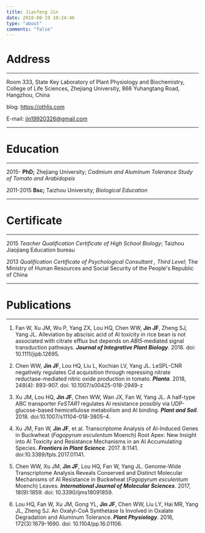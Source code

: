 ```yaml
---
title: Jianfeng Jin
date: 2018-08-19 10:24:46
type: "about"
comments: "false"
---
```

# Address
***
Room 333, State Key Laboratory of Plant Physiology and Biochemistry, College of Life Sciences, Zhejiang University, 866 Yuhangtang Road, Hangzhou, China

blog: https://othlis.com

E-mail: jin19920326@gmail.com

***



# Education

***

2015-	**PhD;** Zhejiang University; *Cadmium and Aluminum Tolerance Study  of Tomato and Arabidopsis*  

2011-2015	**Bsc;** Taizhou University; *Biological Education*

***



# Certificate

***

2015	*Teacher Qualification Certificate of High School Biology*; Taizhou Jiaojiang Education bureau

2013	*Qualification Certificate of Psychological Consultant , Third Level*; The Ministry of Human Resources and Social Security of the People's Republic of China

***



# Publications

***

1. Fan W, Xu JM, Wu P, Yang ZX, Lou HQ, Chen WW, **Jin JF**, Zheng SJ, Yang JL. Alleviation by abscisic acid of Al toxicity in rice bean is not associated with citrate efflux but depends on *ABI5*‐mediated signal transduction pathways. ***Journal of Integrative Plant Biology***. 2018. doi: 10.1111/jipb.12695.

2. Chen WW, **Jin JF**, Lou HQ, Liu L, Kochian LV, Yang JL. LeSPL-CNR negatively regulates Cd acquisition through repressing nitrate reductase-mediated nitric oxide production in tomato. ***Planta***. 2018, 248(4): 893-907. doi: 10.1007/s00425-018-2949-z

3. Xu JM, Lou HQ, **Jin JF**, Chen WW, Wan JX, Fan W, Yang JL. A half-type ABC transporter *FeSTAR1* regulates Al resistance possibly via UDP-glucose-based hemicellulose metabolism and Al binding. ***Plant and Soil***. 2018. doi:10.1007/s11104-018-3805-4.

4. Xu JM, Fan W, **Jin JF**, et al. Transcriptome Analysis of Al-Induced Genes in Buckwheat (*Fagopyrum esculentum* Moench) Root Apex: New Insight into Al Toxicity and Resistance Mechanisms in an Al Accumulating Species. ***Frontiers in Plant Science***. 2017. 8:1141. doi:10.3389/fpls.2017.01141.

5. Chen WW, Xu JM, **Jin JF**, Lou HQ, Fan W, Yang JL. Genome-Wide Transcriptome Analysis Reveals Conserved and Distinct Molecular Mechanisms of Al Resistance in Buckwheat (*Fagopyrum esculentum* Moench) Leaves. ***International Journal of Molecular Sciences***. 2017, 18(9):1859. doi: 10.3390/ijms18091859.

6. Lou HQ, Fan W, Xu JM, Gong YL, **Jin JF**, Chen WW, Liu LY, Hai MR, Yang JL, Zheng SJ. An Oxalyl-CoA Synthetase Is Involved in Oxalate Degradation and Aluminum Tolerance. ***Plant Physiology***. 2016, 172(3):1679-1690. doi: 10.1104/pp.16.01106.